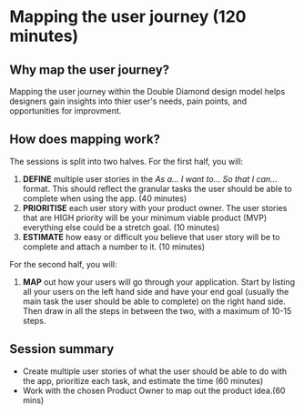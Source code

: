 # Mapping the user journey (120 minutes)

## Why map the user journey?

Mapping the user journey within the Double Diamond design model helps designers gain insights into thier user's needs, pain points, and opportunities for improvment.

## How does mapping work?

The sessions is split into two halves. For the first half, you will:

1. **DEFINE** multiple user stories in the _As a... I want to... So that I can..._ format. This should reflect the granular tasks the user should be able to complete when using the app. (40 minutes)
2. **PRIORITISE** each user story with your product owner. The user stories that are HIGH priority will be your minimum viable product (MVP) everything else could be a stretch goal. (10 minutes)
3. **ESTIMATE** how easy or difficult you believe that user story will be to complete and attach a number to it. (10 minutes)

For the second half, you will:

1. **MAP** out how your users will go through your application. Start by listing all your users on the left hand side and have your end goal (usually the main task the user should be able to complete) on the right hand side. Then draw in all the steps in between the two, with a maximum of 10-15 steps.

## Session summary

- Create multiple user stories of what the user should be able to do with the app, prioritize each task, and estimate the time (60 minutes)
- Work with the chosen Product Owner to map out the product idea.(60 mins)
